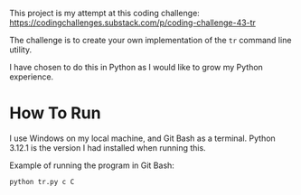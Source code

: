 This project is my attempt at this coding challenge: https://codingchallenges.substack.com/p/coding-challenge-43-tr

The challenge is to create your own implementation of the `tr` command line utility. 

I have chosen to do this in Python as I would like to grow my Python experience.

# How To Run

I use Windows on my local machine, and Git Bash as a terminal. Python 3.12.1 is the version I had installed when 
running this.

Example of running the program in Git Bash:

```commandline
python tr.py c C 
```